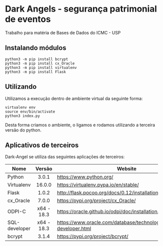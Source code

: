 # Dark Angels - segurança patrimonial de eventos
Trabalho para matéria de Bases de Dados do ICMC - USP


Instalando módulos
------------
```
python3 -m pip install bcrypt
python3 -m pip install cx_Oracle
python3 -m pip install virtualenv
python3 -m pip install Flask
```

Utilizando
--------------

Utilizamos a execução dentro de ambiente virtual da seguinte forma:
```
virtualenv env
source env/bin/activate
python3 index.py
```
Desta forma criamos o ambiente, o ligamos e rodamos utilizando a terceira versão do python.

Aplicativos de terceiros
----------------

Dark-Angel se utiliza das seguintes aplicações de terceiros:

|Nome            |Versão       |Website                 |
|----------------|:-----------:|------------------------|
|Python          |3.0.1      |https://www.python.org/|
|Virtualenv      |16.0.0       |https://virtualenv.pypa.io/en/stable/|
|Flask           |1.0.2        |http://flask.pocoo.org/docs/0.12/installation/|
| cx_Oracle  | 7.0.0  | https://pypi.org/project/cx_Oracle/ |
| ODPI-C  | x64 - 18.3  |  https://oracle.github.io/odpi/doc/installation.html#linux |
| SQL-developer  |  x64 - 18.3 |  https://www.oracle.com/database/technologies/appdev/sql-developer.html  |
| bcrypt  |  3.1.4 | https://pypi.org/project/bcrypt/  |
